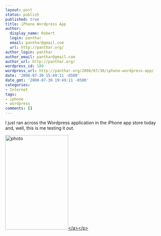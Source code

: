 ```yaml
---
layout: post
status: publish
published: true
title: iPhone Wordpress App
author:
  display_name: Robert
  login: panthar
  email: panthar@gmail.com
  url: http://panthar.org/
author_login: panthar
author_email: panthar@gmail.com
author_url: http://panthar.org/
wordpress_id: 189
wordpress_url: http://panthar.org/2008/07/30/iphone-wordpress-app/
date: '2008-07-30 15:49:11 -0500'
date_gmt: '2008-07-30 19:49:11 -0500'
categories:
- Internet
tags:
- iphone
- wordpress
comments: []
---
```

<p>I just ran across the Wordpress application in the iPhone app store today and, well, this is me testing it out.</p>
<p><a href="http:&#47;&#47;panthar.org&#47;wp-content&#47;uploads&#47;2008&#47;07&#47;p-480-320-bc95a821-96e8-420d-b1f4-057b336c8c20.jpeg"><img src="http:&#47;&#47;panthar.org&#47;wp-content&#47;uploads&#47;2008&#47;07&#47;p-480-320-bc95a821-96e8-420d-b1f4-057b336c8c20.jpeg" alt="photo" width="200" height="300" class="alignnone size-full wp-image-364" &#47;><&#47;a><&#47;p></p>
